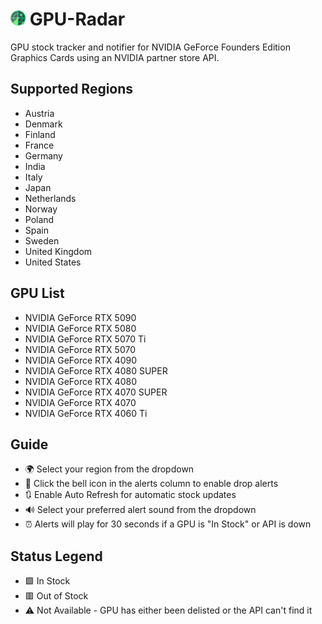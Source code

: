 # <img src="https://raw.githubusercontent.com/l-zariqi/fe-radar/main/images/favicon.svg" alt="gpu-radar-icon" width="24" height="24"> GPU-Radar

GPU stock tracker and notifier for NVIDIA GeForce Founders Edition Graphics Cards using an NVIDIA partner store API.

## Supported Regions

- Austria
- Denmark
- Finland
- France
- Germany
- India
- Italy
- Japan
- Netherlands
- Norway
- Poland
- Spain
- Sweden
- United Kingdom
- United States

## GPU List

- NVIDIA GeForce RTX 5090
- NVIDIA GeForce RTX 5080
- NVIDIA GeForce RTX 5070 Ti
- NVIDIA GeForce RTX 5070
- NVIDIA GeForce RTX 4090
- NVIDIA GeForce RTX 4080 SUPER
- NVIDIA GeForce RTX 4080
- NVIDIA GeForce RTX 4070 SUPER
- NVIDIA GeForce RTX 4070
- NVIDIA GeForce RTX 4060 Ti

## Guide

- 🌍 Select your region from the dropdown
- 🔔 Click the bell icon in the alerts column to enable drop alerts
- 🔃 Enable Auto Refresh for automatic stock updates
- 🔊 Select your preferred alert sound from the dropdown
- ⏰ Alerts will play for 30 seconds if a GPU is "In Stock" or API is down

## Status Legend

- 🟩 In Stock
- 🟥 Out of Stock
- ⚠️ Not Available - GPU has either been delisted or the API can't find it
